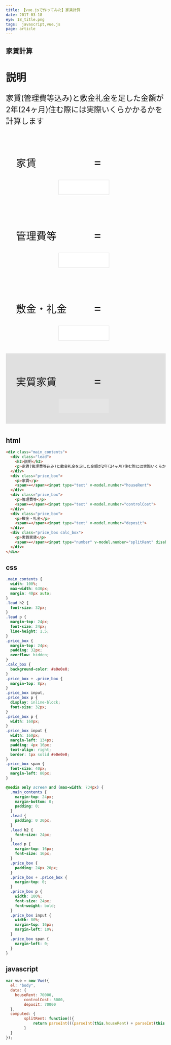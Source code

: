 ```yaml
---
title: 【vue.jsで作ってみた】家賃計算
date: 2017-03-18
eye: 18_title.png
tags:  javascript,vue.js
page: article
---
```


## 家賃計算

<script src="http://cdnjs.cloudflare.com/ajax/libs/vue/1.0.17/vue.min.js"></script>

<style>.main_contents {width: 100%;max-width: 630px;margin: 40px auto;}.lead h2 {font-size: 32px;}.lead p {margin-top: 24px;font-size: 24px;line-height: 1.5;}.price_box {margin-top: 24px;padding: 32px;overflow: hidden;}.calc_box {background-color: #e0e0e0;}.price_box + .price_box {margin-top: 8px;}.price_box input,.price_box p {display: inline-block;font-size: 32px;}.price_box p {width: 160px;}.price_box input {width: 160px;margin-left: 134px;padding: 4px 16px;text-align: right;border: 1px solid #e0e0e0;}.price_box span {font-size: 40px;margin-left: 80px;}@media only screen and (max-width: 734px) {.main_contents {margin-top: 24px;margin-bottom: 0;padding: 0;}.lead {padding: 0 20px;}.lead h2 {font-size: 24px;}.lead p {margin-top: 16px;font-size: 16px;}.price_box {padding: 24px 20px;}.price_box + .price_box {margin-top: 0;}.price_box p {width: 100%;font-size: 24px;font-weight: bold;}.price_box input {width: 80%;margin-top: 16px;margin-left: 10%;}.price_box span {margin-left: 0;}}</style>

<div class="main_contents">
  <div class="lead">
    <h2>説明</h2>
    <p>家賃(管理費等込み)と敷金礼金を足した金額が2年(24ヶ月)住む際には実際いくらかかるかを計算します</p>
  </div>
  <div class="price_box">
    <p>家賃</p>
    <span>=</span><input type="text" v-model.number="houseRent">
  </div>
  <div class="price_box">
    <p>管理費等</p>
    <span>=</span><input type="text" v-model.number="controlCost">
  </div>
  <div class="price_box">
    <p>敷金・礼金</p>
    <span>=</span><input type="text" v-model.number="deposit">
  </div>
  <div class="price_box calc_box">
    <p>実質家賃</p>
    <span>=</span><input type="number" v-model.number="splitRent" disabled>
  </div>
</div>

<script>var vue = new Vue({el: "body",data: {houseRent: 70000,controlCost: 5000,deposit: 70000},computed: {splitRent: function(){return parseInt(((parseInt(this.houseRent) + parseInt(this.controlCost)) * 24 + parseInt(this.deposit)) / 24);}}});</script>

## html
```html
<div class="main_contents">
  <div class="lead">
    <h2>説明</h2>
    <p>家賃(管理費等込み)と敷金礼金を足した金額が2年(24ヶ月)住む際には実際いくらかかるかを計算します</p>
  </div>
  <div class="price_box">
    <p>家賃</p>
    <span>=</span><input type="text" v-model.number="houseRent">
  </div>
  <div class="price_box">
    <p>管理費等</p>
    <span>=</span><input type="text" v-model.number="controlCost">
  </div>
  <div class="price_box">
    <p>敷金・礼金</p>
    <span>=</span><input type="text" v-model.number="deposit">
  </div>
  <div class="price_box calc_box">
    <p>実質家賃</p>
    <span>=</span><input type="number" v-model.number="splitRent" disabled>
  </div>
</div>
```

## css
```css
.main_contents {
  width: 100%;
  max-width: 630px;
  margin: 40px auto;
}
.lead h2 {
  font-size: 32px;
}
.lead p {
  margin-top: 24px;
  font-size: 24px;
  line-height: 1.5;
}
.price_box {
  margin-top: 24px;
  padding: 32px;
  overflow: hidden;
}
.calc_box {
  background-color: #e0e0e0;
}
.price_box + .price_box {
  margin-top: 8px;
}
.price_box input,
.price_box p {
  display: inline-block;
  font-size: 32px;
}
.price_box p {
  width: 160px;
}
.price_box input {
  width: 160px;
  margin-left: 134px;
  padding: 4px 16px;
  text-align: right;
  border: 1px solid #e0e0e0;
}
.price_box span {
  font-size: 40px;
  margin-left: 80px;
}

@media only screen and (max-width: 734px) {
  .main_contents {
    margin-top: 24px;
    margin-bottom: 0;
    padding: 0;
  }
  .lead {
    padding: 0 20px;
  }
  .lead h2 {
    font-size: 24px;
  }
  .lead p {
    margin-top: 16px;
    font-size: 16px;
  }
  .price_box {
    padding: 24px 20px;
  }
  .price_box + .price_box {
    margin-top: 0;
  }
  .price_box p {
    width: 100%;
    font-size: 24px;
    font-weight: bold;
  }
  .price_box input {
    width: 80%;
    margin-top: 16px;
    margin-left: 10%;
  }
  .price_box span {
    margin-left: 0;
  }
}
```

## javascript
```javascript
var vue = new Vue({
  el: "body",
  data: {
    houseRent: 70000,
		controlCost: 5000,
		deposit: 70000
  },
  computed: {
		splitRent: function(){
			return parseInt(((parseInt(this.houseRent) + parseInt(this.controlCost)) * 24 + parseInt(this.deposit)) / 24);
		}
  }
});

```
